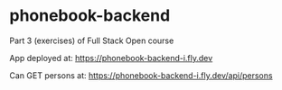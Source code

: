# phonebook-backend
Part 3 (exercises) of Full Stack Open course

App deployed at: https://phonebook-backend-i.fly.dev

Can GET persons at: https://phonebook-backend-i.fly.dev/api/persons
